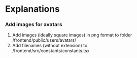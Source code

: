 # Explanations


### Add images for avatars 

1. Add images (ideally square images) in png format to folder /frontend/public/users/avatars/
2. Add filenames (without extension) to /frontend/src/constants/constants.tsx